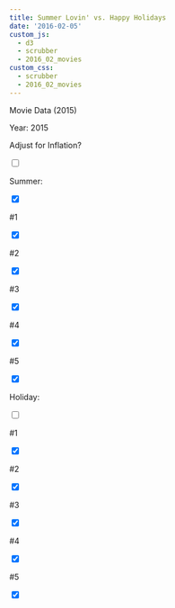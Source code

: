 ```yaml
---
title: Summer Lovin' vs. Happy Holidays
date: '2016-02-05'
custom_js: 
  - d3
  - scrubber
  - 2016_02_movies
custom_css: 
  - scrubber
  - 2016_02_movies
---
```

<div class="math-area">
  <div class="math-area-title centered">
    Movie Data (<span class="graph-year">2015</span>)
  </div>
  <div class="math-area-body-visible">
    <div id="graph"></div>
    <div class="container-fluid" id="options">
      <div class="row">
        <div class="col-sm-2"><p>Year: <span class="graph-year">2015</span></p></div>
        <div class="col-sm-6"><div id="yearSlider"></div></div>
        <div class="col-sm-4"><p>Adjust for Inflation?</p>
          <div class="switch">
            <input id="inflation-toggle" class="toggle inflation-toggle" type="checkbox">
            <label for="inflation-toggle"></label>
          </div>
        </div>
      </div>
      <div class="row" id="summer-row">
        <div class="col-xs-2"><p>Summer:</p>
          <div class="switch">
            <input id="summer-toggle" class="toggle summer-toggle" type="checkbox" checked>
            <label for="summer-toggle"></label>
          </div>
        </div>
        <div class="col-xs-2"><p>#1</p>
          <div class="switch">
            <input id="toggle-0" class="toggle summer-toggle" type="checkbox" checked>
            <label for="toggle-0"></label>
          </div> 
        </div>
        <div class="col-xs-2"><p>#2</p>
          <div class="switch">
            <input id="toggle-1" class="toggle summer-toggle" type="checkbox" checked>
            <label for="toggle-1"></label>
          </div>
        </div>
        <div class="col-xs-2"><p>#3</p>
          <div class="switch">
            <input id="toggle-2" class="toggle summer-toggle" type="checkbox" checked>
            <label for="toggle-2"></label>
          </div>
        </div>
        <div class="col-xs-2"><p>#4</p>
          <div class="switch">
            <input id="toggle-3" class="toggle summer-toggle" type="checkbox" checked>
            <label for="toggle-3"></label>
          </div>
        </div>
        <div class="col-xs-2"><p>#5</p>
          <div class="switch">
            <input id="toggle-4" class="toggle summer-toggle" type="checkbox" checked>
            <label for="toggle-4"></label>
          </div>
        </div>
      </div>
      <div class="row" id="holiday-row">
        <div class="col-xs-2"><p>Holiday:</p>
          <div class="switch">
            <input id="holiday-toggle" class="toggle holiday-toggle" type="checkbox">
            <label for="holiday-toggle"></label>
          </div>
        </div>
        <div class="col-xs-2"><p>#1</p>
          <div class="switch">
            <input id="toggle-5" class="toggle holiday-toggle" type="checkbox" checked>
            <label for="toggle-5"></label>
          </div> 
        </div>
        <div class="col-xs-2"><p>#2</p>
          <div class="switch">
            <input id="toggle-6" class="toggle holiday-toggle" type="checkbox" checked>
            <label for="toggle-6"></label>
          </div>
        </div>
        <div class="col-xs-2"><p>#3</p>
          <div class="switch">
            <input id="toggle-7" class="toggle holiday-toggle" type="checkbox" checked>
            <label for="toggle-7"></label>
          </div>
        </div>
        <div class="col-xs-2"><p>#4</p>
          <div class="switch">
            <input id="toggle-8" class="toggle holiday-toggle" type="checkbox" checked>
            <label for="toggle-8"></label>
          </div>
        </div>
        <div class="col-xs-2"><p>#5</p>
          <div class="switch">
            <input id="toggle-9" class="toggle holiday-toggle" type="checkbox" checked>
            <label for="toggle-9"></label>
          </div>
        </div>
      </div>
    </div>
  </div>
</div>
